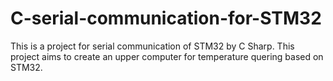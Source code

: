# C-serial-communication-for-STM32
This is a project for serial communication of STM32 by C Sharp. This project aims to create an upper computer for temperature quering based on STM32. 
